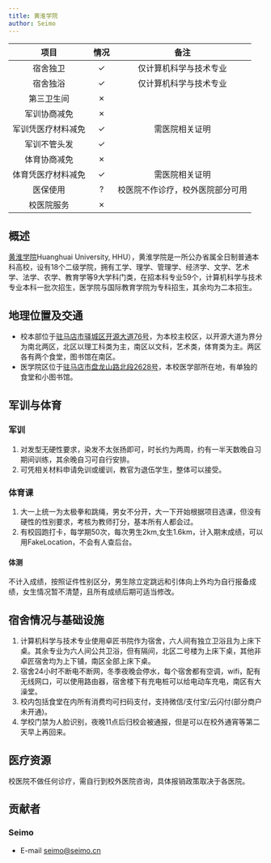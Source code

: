 ```yaml
---
title: 黄淮学院
author: Seimo
---
```


|        项目        | 情况 |     备注     |
| :----------------: | :--: | :----------: |
|      宿舍独卫      |  ✓   |  仅计算机科学与技术专业  |
|      宿舍独浴      |  ✓   |  仅计算机科学与技术专业   |
|     第三卫生间     |  ✗   |              |
|    军训协商减免    |  ✗   |      |
| 军训凭医疗材料减免 |  ✓   |       需医院相关证明       |
|    军训不管头发    |  ✓   |     |
|    体育协商减免    |  ✗   |    |
| 体育凭医疗材料减免 |  ✓   |   需医院相关证明  |
|      医保使用      |  ?   |   校医院不作诊疗，校外医院部分可用  |
|     校医院服务     |  ✗   |              |

## 概述

[黄淮学院](https://www.huanghuai.edu.cn/)Huanghuai  University, HHU），黄淮学院是一所公办省属全日制普通本科高校，设有18个二级学院，拥有工学、理学、管理学、经济学、文学、艺术学、法学、农学、教育学等9大学科门类，在招本科专业59个，计算机科学与技术专业本科一批次招生，医学院与国际教育学院为专科招生，其余均为二本招生。

## 地理位置及交通

- 校本部位于[驻马店市驿城区开源大道76号](https://amap.com/place/B018C0OYJY)，为本校主校区，以开源大道为界分为南北两区，北区以理工科类为主，南区以文科，艺术类，体育类为主。两区各有两个食堂，图书馆在南区。
- 医学院区位于[驻马店市盘龙山路北段2628号](https://amap.com/place/B0FFIV3BSJ)，本校医学部所在地，有单独的食堂和小图书馆。

## 军训与体育

### 军训

1. 对发型无硬性要求，染发不太张扬即可，时长约为两周，约有一半天数晚自习期间训练，其余晚自习可自行安排。
2. 可凭相关材料申请免训或缓训，教官为退伍学生，整体可以接受。

### 体育课

1. 大一上统一为太极拳和跳绳，男女不分开，大一下开始根据项目选课，但没有硬性的性别要求，考核为教师打分，基本所有人都会过。
2. 有校园跑打卡，每学期50次，每次男生2km,女生1.6km，计入期末成绩，可以用FakeLocation，不会有人查后台。

#### 体测

不计入成绩，按照证件性别区分，男生除立定跳远和引体向上外均为自行报备成绩，女生情况暂不清楚，且所有成绩后期可适当修改。

## 宿舍情况与基础设施

1. 计算机科学与技术专业使用卓匠书院作为宿舍，六人间有独立卫浴且为上床下桌。其余专业为六人间公共卫浴，但有隔间，北区二号楼为上床下桌，其他非卓匠宿舍均为上下铺，南区全部上床下桌。
2. 宿舍24小时不断电不断网，冬季夜晚会停水，每个宿舍都有空调，wifi，配有无线网口，可以使用路由器，宿舍楼下有充电桩可以给电动车充电，南区有大澡堂。
3. 校内包括食堂在内所有消费均可扫码支付，支持微信/支付宝/云闪付(部分商户未开通)。
4. 学校门禁为人脸识别，夜晚11点后归校会被通报，但是可以在校外通宵等第二天早上再回来。

## 医疗资源

校医院不做任何诊疗，需自行到校外医院咨询，具体报销政策取决于各医院。

## 贡献者

### Seimo

- E-mail <seimo@seimo.cn>
